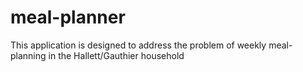 # meal-planner
This application is designed to address the problem of weekly meal-planning in the Hallett/Gauthier household
